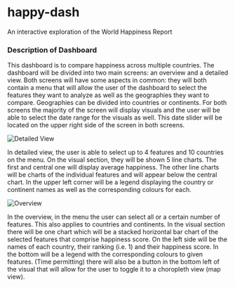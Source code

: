 # happy-dash
An interactive exploration of the World Happiness Report

### Description of Dashboard
This dashboard is to compare happiness across multiple countries.
The dashboard will be divided into two main screens: an overview and a detailed view.
Both screens will have some aspects in common: they will both contain a menu that will allow the user of the dashboard to select the features they want to analyze as well as the geographies they want to compare. Geographies can be divided into countries or continents. For both screens the majority of the screen will display visuals and the user will be able to select the date range for the visuals as well. This date slider will be located on the upper right side of the screen in both screens.

![Detailed View](Detailed_view.png)

In detailed view, the user is able to select up to 4 features and 10 countries on the menu. On the visual section, they will be shown 5 line charts. The first and central one will display average happiness. The other line charts will be charts of the individual features and will appear below the central chart. In the upper left corner will be a legend displaying the country or continent names as well as the corresponding colours for each.

![Overview](Overview.png)

In the overview, in the menu the user can select all or a certain number of features. This also applies to countries and continents. In the visual section there will be one chart which will be a stacked horizontal bar chart of the selected features that comprise happiness score. On the left side will be the names of each country, their ranking (i.e. 1) and their happiness score. In the bottom will be a legend with the corresponding colours to given features. (Time permitting) there will also be a button in the bottom left of the visual that will allow for the user to toggle it to a choropleth view (map view). 

